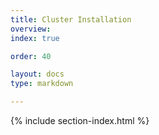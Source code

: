```yaml
---
title: Cluster Installation 
overview: 
index: true

order: 40 

layout: docs
type: markdown

---
```


{% include section-index.html %}

